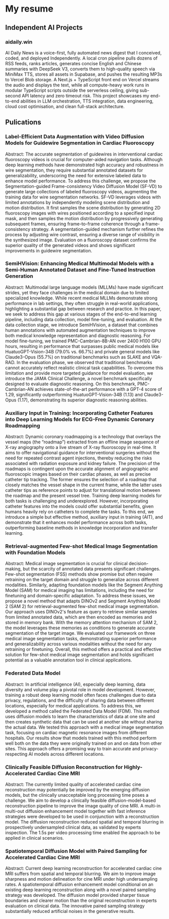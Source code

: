 # My resume

## Independent AI Projects

### aidaily.win
AI Daily News is a voice-first, fully automated news digest that I conceived, coded, and deployed Independently. A local cron pipeline pulls dozens of RSS feeds, ranks articles, generates concise English and Chinese summaries with DeepSeek V3, converts them to high-quality speech via MiniMax TTS, stores all assets in Supabase, and pushes the resulting MP3s to Vercel Blob storage. A Next.js + TypeScript front end on Vercel streams the audio and displays the text, while all compute-heavy work runs in modular TypeScript scripts outside the serverless ceiling, giving sub-second API latency and zero timeout risk. This project showcases my end-to-end abilities in LLM orchestration, TTS integration, data engineering, cloud cost optimisation, and clean full-stack architecture.


## Pulications

### Label-Efficient Data Augmentation with Video Diffusion Models for Guidewire Segmentation in Cardiac Fluoroscopy
Abstract: The accurate segmentation of guidewires in interventional cardiac fluoroscopy videos is crucial for computer-aided navigation tasks. Although deep learning methods have demonstrated high accuracy and robustness in wire segmentation, they require substantial annotated datasets for generalizability, underscoring the need for extensive labeled data to enhance model performance. To address this challenge, we propose the Segmentation-guided Frame-consistency Video Diffusion Model (SF-VD) to generate large collections of labeled fluoroscopy videos, augmenting the training data for wire segmentation networks. SF-VD leverages videos with limited annotations by independently modeling scene distribution and motion distribution. It first samples the scene distribution by generating 2D fluoroscopy images with wires positioned according to a specified input mask, and then samples the motion distribution by progressively generating subsequent frames, ensuring frame-to-frame coherence through a frame-consistency strategy. A segmentation-guided mechanism further refines the process by adjusting wire contrast, ensuring a diverse range of visibility in the synthesized image. Evaluation on a fluoroscopy dataset confirms the superior quality of the generated videos and shows significant improvements in guidewire segmentation.

### SemiHVision: Enhancing Medical Multimodal Models with a Semi-Human Annotated Dataset and Fine-Tuned Instruction Generation
Abstract: Multimodal large language models (MLLMs) have made significant strides, yet they face challenges in the medical domain due to limited specialized knowledge. While recent medical MLLMs demonstrate strong performance in lab settings, they often struggle in real-world applications, highlighting a substantial gap between research and practice. In this paper, we seek to address this gap at various stages of the end-to-end learning pipeline, including data collection, model fine-tuning, and evaluation. At the data collection stage, we introduce SemiHVision, a dataset that combines human annotations with automated augmentation techniques to improve both medical knowledge representation and diagnostic reasoning. For model fine-tuning, we trained PMC-Cambrian-8B-AN over 2400 H100 GPU hours, resulting in performance that surpasses public medical models like HuatuoGPT-Vision-34B (79.0% vs. 66.7%) and private general models like Claude3-Opus (55.7%) on traditional benchmarks such as SLAKE and VQA-RAD. In the evaluation phase, we observed that traditional benchmarks cannot accurately reflect realistic clinical task capabilities. To overcome this limitation and provide more targeted guidance for model evaluation, we introduce the JAMA Clinical Challenge, a novel benchmark specifically designed to evaluate diagnostic reasoning. On this benchmark, PMC-Cambrian-AN achieves state-of-the-art performance with a GPT-4 score of 1.29, significantly outperforming HuatuoGPT-Vision-34B (1.13) and Claude3-Opus (1.17), demonstrating its superior diagnostic reasoning abilities.

### Auxiliary Input in Training: Incorporating Catheter Features into Deep Learning Models for ECG-Free Dynamic Coronary Roadmapping
Abstract: Dynamic coronary roadmapping is a technology that overlays the vessel maps (the “roadmap”) extracted from an offline image sequence of X-ray angiography onto a live stream of X-ray fluoroscopy in real-time. It aims to offer navigational guidance for interventional surgeries without the need for repeated contrast agent injections, thereby reducing the risks associated with radiation exposure and kidney failure. The precision of the roadmaps is contingent upon the accurate alignment of angiographic and fluoroscopic images based on their cardiac phases, as well as precise catheter tip tracking. The former ensures the selection of a roadmap that closely matches the vessel shape in the current frame, while the latter uses catheter tips as reference points to adjust for translational motion between the roadmap and the present vessel tree. Training deep learning models for both tasks is challenging and underexplored. However, incorporating catheter features into the models could offer substantial benefits, given humans heavily rely on catheters to complete the tasks. To this end, we introduce a simple but effective method, auxiliary input in training (AIT), and demonstrate that it enhances model performance across both tasks, outperforming baseline methods in knowledge incorporation and transfer learning.

### Retrieval-augmented Few-shot Medical Image Segmentation with Foundation Models
Abstract: Medical image segmentation is crucial for clinical decision-making, but the scarcity of annotated data presents significant challenges. Few-shot segmentation (FSS) methods show promise but often require retraining on the target domain and struggle to generalize across different modalities. Similarly, adapting foundation models like the Segment Anything Model (SAM) for medical imaging has limitations, including the need for finetuning and domain-specific adaptation. To address these issues, we propose a novel method that adapts DINOv2 and Segment Anything Model 2 (SAM 2) for retrieval-augmented few-shot medical image segmentation. Our approach uses DINOv2's feature as query to retrieve similar samples from limited annotated data, which are then encoded as memories and stored in memory bank. With the memory attention mechanism of SAM 2, the model leverages these memories as conditions to generate accurate segmentation of the target image. We evaluated our framework on three medical image segmentation tasks, demonstrating superior performance and generalizability across various modalities without the need for any retraining or finetuning. Overall, this method offers a practical and effective solution for few-shot medical image segmentation and holds significant potential as a valuable annotation tool in clinical applications.

### Federated Data Model
Abstract: In artificial intelligence (AI), especially deep learning, data diversity and volume play a pivotal role in model development. However, training a robust deep learning model often faces challenges due to data privacy, regulations, and the difficulty of sharing data between different locations, especially for medical applications. To address this, we developed a method called the Federated Data Model (FDM). This method uses diffusion models to learn the characteristics of data at one site and then creates synthetic data that can be used at another site without sharing the actual data. We tested this approach with a medical image segmentation task, focusing on cardiac magnetic resonance images from different hospitals. Our results show that models trained with this method perform well both on the data they were originally trained on and on data from other sites. This approach offers a promising way to train accurate and privacy-respecting AI models across different locations.

### Clinically Feasible Diffusion Reconstruction for Highly-Accelerated Cardiac Cine MRI
Abstract: The currently limited quality of accelerated cardiac cine reconstruction may potentially be improved by the emerging diffusion models, but the clinically unacceptable long processing time poses a challenge. We aim to develop a clinically feasible diffusion-model-based reconstruction pipeline to improve the image quality of cine MRI. A multi-in multi-out diffusion enhancement model together with fast inference strategies were developed to be used in conjunction with a reconstruction model. The diffusion reconstruction reduced spatial and temporal blurring in prospectively undersampled clinical data, as validated by experts inspection. The 1.5s per video processing time enabled the approach to be applied in clinical scenarios.

### Spatiotemporal Diffusion Model with Paired Sampling for Accelerated Cardiac Cine MRI
Abstract: Current deep learning reconstruction for accelerated cardiac cine MRI suffers from spatial and temporal blurring. We aim to improve image sharpness and motion delineation for cine MRI under high undersampling rates. A spatiotemporal diffusion enhancement model conditional on an existing deep learning reconstruction along with a novel paired sampling strategy was developed. The diffusion model provided sharper tissue boundaries and clearer motion than the original reconstruction in experts evaluation on clinical data. The innovative paired sampling strategy substantially reduced artificial noises in the generative results.

